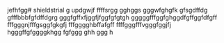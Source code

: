 jefhfgg# shieldstrial
g
updgwjf
ffffsrgg
gghggs
gggwfghgfk
gfsgdffdg
gfffbbbfgfdffdgrg
gggfgffхfjggfjfggfgfgtgh
gggggfffggfghggdfgffggfdfgff
fffgggnjfffgsggfgkgfj
fffgggghbffafgff
ffffgggfffvgggfggjfj
hgggffgfggggkhgg
fgfggg
ghh
ggg
h
